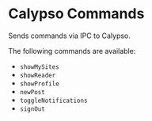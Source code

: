 Calypso Commands
=========

Sends commands via IPC to Calypso.

The following commands are available:

- `showMySites`
- `showReader`
- `showProfile`
- `newPost`
- `toggleNotifications`
- `signOut`
